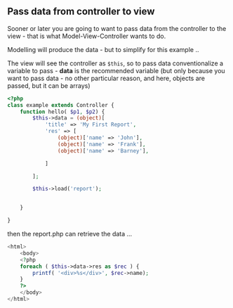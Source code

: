 ## Pass data from controller to view

Sooner or later you are going to want to pass data from the controller to the view - that is what Model-View-Controller wants to do.

Modelling will produce the data - but to simplify for this example ..

The view will see the controller as ```$this```, so to pass data conventionalize a variable to pass - **data**  is the recommended variable (but only because you want to pass data - no other particular reason, and here, objects are passed, but it can be arrays)

```php
<?php
class example extends Controller {
	function hello( $p1, $p2) {
        $this->data = (object)[
            'title' => 'My First Report',
            'res' => [
                (object)['name' => 'John'],
                (object)['name' => 'Frank'],
                (object)['name' => 'Barney'],

            ]

        ];

        $this->load('report');


	}

}
```

then the report.php can retrieve the data ...
```php
<html>
    <body>
    <?php
    foreach ( $this->data->res as $rec ) {
        printf( '<div>%s</div>', $rec->name);
    }
    ?>
    </body>
</html>
```